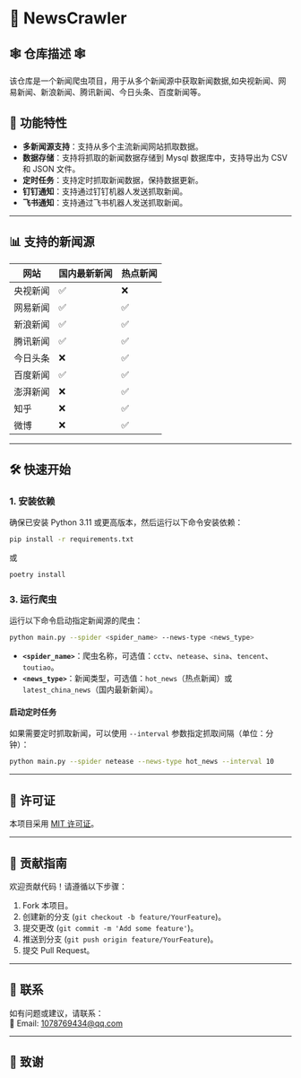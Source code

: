 # 📰 NewsCrawler

## 🕸️ 仓库描述 🕸️

该仓库是一个新闻爬虫项目，用于从多个新闻源中获取新闻数据,如央视新闻、网易新闻、新浪新闻、腾讯新闻、今日头条、百度新闻等。

## 🚀 功能特性

- **多新闻源支持**：支持从多个主流新闻网站抓取数据。
- **数据存储**：支持将抓取的新闻数据存储到 Mysql 数据库中，支持导出为 CSV 和 JSON 文件。
- **定时任务**：支持定时抓取新闻数据，保持数据更新。
- **钉钉通知**：支持通过钉钉机器人发送抓取新闻。
- **飞书通知**：支持通过飞书机器人发送抓取新闻。

---

## 📊 支持的新闻源

| 网站   | 国内最新新闻 | 热点新闻 |
|------|--------|------|
| 央视新闻 | ✅      | ❌    |
| 网易新闻 | ✅      | ✅    |
| 新浪新闻 | ✅      | ✅    |
| 腾讯新闻 | ✅      | ✅    |
| 今日头条 | ❌      | ✅    |
| 百度新闻 | ✅      | ✅    |
| 澎湃新闻 | ❌      | ✅    |
| 知乎   | ❌      | ✅    |
| 微博   | ❌      | ✅    |

---

## 🛠️ 快速开始

### 1. 安装依赖

确保已安装 Python 3.11 或更高版本，然后运行以下命令安装依赖：

```bash
pip install -r requirements.txt
```

或

```bash
poetry install
```

### 3. 运行爬虫

运行以下命令启动指定新闻源的爬虫：

```bash
python main.py --spider <spider_name> --news-type <news_type>
```

- **`<spider_name>`**：爬虫名称，可选值：`cctv`、`netease`、`sina`、`tencent`、`toutiao`。
- **`<news_type>`**：新闻类型，可选值：`hot_news`（热点新闻）或 `latest_china_news`（国内最新新闻）。

#### 启动定时任务

如果需要定时抓取新闻，可以使用 `--interval` 参数指定抓取间隔（单位：分钟）：

```bash
python main.py --spider netease --news-type hot_news --interval 10
```



---

## 📜 许可证

本项目采用 [MIT 许可证](LICENSE)。

---

## 🤝 贡献指南

欢迎贡献代码！请遵循以下步骤：

1. Fork 本项目。
2. 创建新的分支 (`git checkout -b feature/YourFeature`)。
3. 提交更改 (`git commit -m 'Add some feature'`)。
4. 推送到分支 (`git push origin feature/YourFeature`)。
5. 提交 Pull Request。

---

## 📧 联系

如有问题或建议，请联系：  
📩 Email: 1078769434@qq.com

---

## 🙏 致谢

